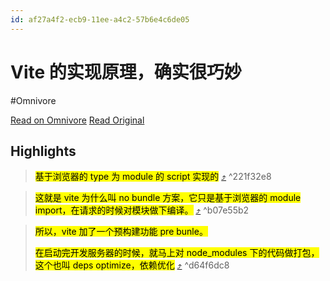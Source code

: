```yaml
---
id: af27a4f2-ecb9-11ee-a4c2-57b6e4c6de05
---
```


# Vite 的实现原理，确实很巧妙
#Omnivore

[Read on Omnivore](https://omnivore.app/me/vite-18e834449cd)
[Read Original](https://juejin.cn/post/7350936959059722280)

## Highlights

> <mark class="omni omni-red">基于浏览器的 type 为 module 的 script 实现的</mark> [⤴️](https://omnivore.app/me/vite-18e834449cd#221f32e8-00c4-4974-815e-984811598310)  ^221f32e8

> <mark class="omni omni-red">这就是 vite 为什么叫 no bundle 方案，它只是基于浏览器的 module import，在请求的时候对模块做下编译。</mark> [⤴️](https://omnivore.app/me/vite-18e834449cd#b07e55b2-c551-4bff-b059-c0416a83e0be)  ^b07e55b2

> <mark class="omni omni-yellow">所以，vite 加了一个预构建功能 pre bunle。</mark>
>
><mark class="omni omni-yellow"> 在启动完开发服务器的时候，就马上对 node\_modules 下的代码做打包，这个也叫 deps optimize，依赖优化</mark> [⤴️](https://omnivore.app/me/vite-18e834449cd#d64f6dc8-aff9-4878-873c-1a58edcc55d9)  ^d64f6dc8

